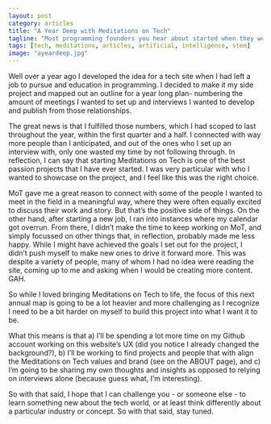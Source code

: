 ```yaml
---
layout: post
category: articles
title: "A Year Deep with Meditations on Tech"
tagline: "Most programming founders you hear about started when they were  11. I was just a competitive gamer."
tags: [tech, meditations, articles, artificial, intelligence, stem]
image: "ayeardeep.jpg"
---
```


Well over a year ago I developed the idea for a tech site when I had left a job to pursue and education in programming. I decided to make it my side project and mapped out an outline for a year long plan- numbering the amount of meetings I wanted to set up and interviews I wanted to develop and publish from those relationships. 

The great news is that I fulfilled those numbers, which I had scoped to last throughout the year, within the first quarter and a half. I connected with way more people than I anticipated, and out of the ones who I set up an interview with, only one wasted my time by not following through.	In reflection, I can say that starting Meditations on Tech is one of the best passion projects that I have ever started. I was very particular with who I wanted to showcase on the project, and I feel like this was the right choice.

MoT gave me a great reason to connect with some of the people I wanted to meet in the field in a meaningful way, where they were often equally excited to discuss their work and story. But that’s the positive side of things. On the other hand, after starting a new job, I ran into instances where my calendar got overrun. From there, I didn’t make the time to keep working on MoT, and simply focussed on other things that, in reflection, probably made me less happy.  While I might have achieved the goals I set out for the project, I didn’t push myself to make new ones to drive it forward more. This was despite a variety of people, many of whom I had no idea were reading the site, coming up to me and asking when I would be creating more content. GAH.

So while I loved bringing Meditations on Tech to life, the focus of this next annual map is going to be a lot heavier and more challenging as I recognize I need to be a bit harder on myself to build this project into what I want it to be. 

What this means is that a) I’ll be spending a lot more time on my Github account working on this website’s UX (did  you notice I already changed the background?), b) I’ll be working to find projects and people that with align the Meditations on Tech values and brand (see on the ABOUT page), and c) I’m going to be sharing my own thoughts and insights as opposed to relying on interviews alone (because guess what, I’m interesting).

So with that said, I hope that I can challenge you - or someone else - to learn something new about the tech world, or at least think differently about a particular industry or concept. So with that said, stay tuned.
